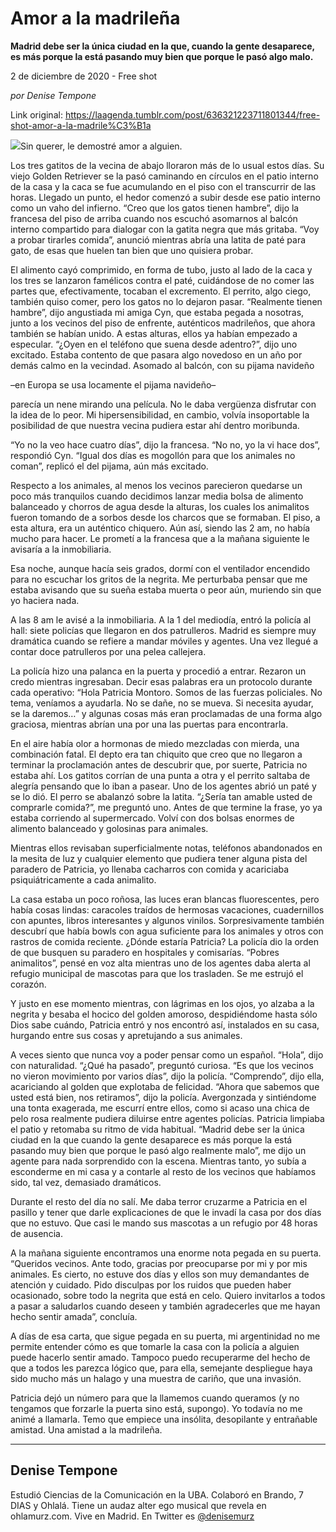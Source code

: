 # Amor a la madrileña

**Madrid debe ser la única ciudad en la que, cuando la gente desaparece, es más porque la está pasando muy bien que porque le pasó algo malo.**

2 de diciembre de 2020 - Free shot

_por Denise Tempone_

Link original: https://laagenda.tumblr.com/post/636321223711801344/free-shot-amor-a-la-madrile%C3%B1a

![](https://64.media.tumblr.com/de031f5a603978d47bdf92617457c3c6/fa1afda35a426440-ea/s500x750/e9e2ca33c92c8f199ec6da38b2fd8be7d3b4ae68.jpg)Sin querer, le demostré amor a alguien. 

Los tres gatitos de la vecina de abajo
lloraron más de lo usual estos días. Su viejo Golden Retriever se la pasó caminando en círculos en el patio interno de
la casa y la caca se fue acumulando en el piso con el transcurrir de las horas.
Llegado un punto, el hedor comenzó a subir desde ese patio interno como un vaho
del infierno. “Creo que los gatos tienen hambre”, dijo la francesa del piso de
arriba cuando nos escuchó asomarnos al balcón interno compartido para dialogar
con la gatita negra que más gritaba. “Voy a probar tirarles comida”, anunció
mientras abría una latita de paté para gato, de esas que huelen tan bien que
uno quisiera probar.

El alimento cayó comprimido, en forma de tubo,
justo al lado de la caca y los tres se lanzaron famélicos contra el paté,
cuidándose de no comer las partes que, efectivamente, tocaban el excremento. El
perrito, algo ciego, también quiso comer, pero los gatos no lo dejaron pasar.
“Realmente tienen hambre”, dijo angustiada mi amiga Cyn, que estaba pegada a
nosotras, junto a los vecinos del piso de enfrente, auténticos madrileños, que
ahora también se habían unido. A estas alturas, ellos ya habían empezado a
especular. “¿Oyen en el teléfono que suena desde adentro?”, dijo uno excitado.
Estaba contento de que pasara algo novedoso en un año por demás calmo en la
vecindad. Asomado al balcón, con su pijama navideño 

–en Europa se usa
locamente el pijama navideño–

 parecía
un nene mirando una película. No le daba vergüenza disfrutar con la idea de lo
peor. Mi hipersensibilidad, en cambio, volvía insoportable la posibilidad de
que nuestra vecina pudiera estar ahí dentro moribunda. 

“Yo no la veo hace cuatro días”, dijo la
francesa. “No no, yo la vi hace dos”, respondió Cyn. “Igual dos días es
mogollón para que los animales no coman”, replicó el del pijama, aún más
excitado. 

Respecto a los animales, al menos los vecinos
parecieron quedarse un poco más tranquilos cuando decidimos lanzar media bolsa
de alimento balanceado y chorros de agua desde la alturas, los cuales los
animalitos fueron tomando de a sorbos desde los charcos que se formaban. El
piso, a esta altura, era un auténtico chiquero. Aún así, siendo las 2 am, no
había mucho para hacer.  Le prometí a la
francesa que a la mañana siguiente le avisaría a la inmobiliaria. 

Esa noche, aunque hacía seis grados, dormí con
el ventilador encendido para no escuchar los gritos de la negrita. Me
perturbaba pensar que me estaba avisando que su sueña estaba muerta o peor aún,
muriendo sin que yo haciera nada. 

A las 8 am le avisé a la inmobiliaria. A la 1
del mediodía, entró la policía al hall: siete policías que llegaron en dos
patrulleros. Madrid es siempre muy dramática cuando se refiere a mandar móviles
y agentes. Una vez llegué a contar doce patrulleros por una pelea callejera. 

La policía hizo una palanca en la puerta y
procedió a entrar. Rezaron un credo mientras ingresaban. Decir esas palabras
era un protocolo durante cada operativo: “Hola Patricia Montoro. Somos de las
fuerzas policiales. No tema, veníamos a ayudarla. No se dañe, no se mueva. Si
necesita ayudar, se la daremos…” y algunas cosas más eran proclamadas de una
forma algo graciosa, mientras abrían una por una las puertas para encontrarla. 

En el aire había olor a hormonas de miedo
mezcladas con mierda, una combinación fatal. El depto era tan chiquito que creo
que no llegaron a terminar la proclamación antes de descubrir que, por suerte, Patricia no estaba ahí. Los
gatitos corrían de una punta a otra y el perrito saltaba de alegría pensando
que lo iban a pasear. Uno de los agentes abrió un paté y se lo dió. El perro se
abalanzó sobre la latita. “¿Sería tan amable usted de comprarle comida?”, me
preguntó uno. Antes de que termine la frase, yo ya estaba corriendo al
supermercado. Volví con dos bolsas enormes de alimento balanceado y golosinas
para animales. 

Mientras ellos revisaban superficialmente
notas, teléfonos abandonados en la mesita de luz y cualquier elemento que
pudiera tener alguna pista del paradero de Patricia, yo llenaba cacharros con
comida y acariciaba psiquiátricamente a cada animalito. 

La casa estaba un poco roñosa, las luces eran
blancas fluorescentes, pero había cosas lindas: caracoles traídos de hermosas
vacaciones, cuadernillos con apuntes, libros interesantes y algunos vinilos.
Sorpresivamente también descubrí que había bowls con agua suficiente para los
animales y otros con rastros de comida reciente. ¿Dónde estaría Patricia? La
policía dio la orden de que busquen su paradero en hospitales y comisarías.
“Pobres animalitos”, pensé en voz alta mientras uno de los agentes daba alerta al refugio municipal
de mascotas para que los trasladen. Se me estrujó el corazón. 

Y justo en ese momento mientras, con lágrimas
en los ojos, yo alzaba a la negrita y besaba el hocico del golden amoroso,
despidiéndome hasta sólo Dios sabe cuándo, Patricia entró y nos encontró así,
instalados en su casa, hurgando entre sus cosas y apretujando a sus
animales.   

A veces siento que nunca voy a poder pensar
como un español. “Hola”, dijo con naturalidad. “¿Qué ha pasado”, preguntó
curiosa. “Es que los vecinos no vieron movimiento por varios días”, dijo la
policía. “Comprendo”, dijo ella, acariciando al golden que explotaba de
felicidad. “Ahora que sabemos que usted está bien, nos retiramos”, dijo la
policía. Avergonzada y sintiéndome una tonta exagerada, me escurrí entre ellos,
como si acaso una chica de pelo rosa realmente pudiera diluirse entre agentes
policías. Patricia limpiaba el patio y retomaba su ritmo de vida habitual.
“Madrid debe ser la única ciudad en la que cuando la gente desaparece es más
porque la está pasando muy bien que porque le pasó algo realmente malo”, me
dijo un agente para nada sorprendido con la escena. Mientras tanto, yo subía a
esconderme en mi casa y a contarle al resto de los vecinos que habíamos sido, tal
vez, demasiado dramáticos. 

Durante el resto del día no salí. Me daba
terror cruzarme a Patricia en el pasillo y tener que darle explicaciones de que
le invadí la casa por dos días que no estuvo. Que casi le mando sus mascotas a
un refugio por 48 horas de ausencia. 

A la mañana siguiente encontramos una enorme
nota pegada en su puerta. “Queridos vecinos. Ante todo, gracias por preocuparse
por mi y por mis animales. Es cierto, no estuve dos días y ellos son muy
demandantes de atención y cuidado. Pido disculpas por los ruidos que pueden
haber ocasionado, sobre todo la negrita que está en celo. Quiero invitarlos a
todos a pasar a saludarlos cuando deseen y también agradecerles que me hayan
hecho sentir amada”, concluía. 

A días de esa carta, que sigue pegada en su
puerta, mi argentinidad no me permite entender cómo es que tomarle la casa con
la policía a alguien puede hacerlo sentir amado. Tampoco puedo recuperarme del
hecho de que a todos les parezca lógico que, para ella, semejante despliegue
haya sido mucho más un halago y una muestra de cariño, que una invasión. 

Patricia dejó un número para que la llamemos
cuando queramos (y no tengamos que forzarle la puerta sino está, supongo). Yo
todavía no me animé a llamarla. Temo que
empiece una insólita, desopilante y entrañable amistad. Una amistad a la
madrileña. 



---

Denise Tempone
--------------

 Estudió Ciencias de la Comunicación en la UBA. Colaboró en Brando, 7 DIAS y Ohlalá. Tiene un audaz alter ego musical que revela en ohlamurz.com. Vive en Madrid. En Twitter es [@denisemurz](https://twitter.com/denisemurz) 

